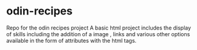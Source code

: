 # odin-recipes
Repo for the odin recipes project
A basic html project includes the display of skills including the addition of a image , links and various other options available in the form of attributes with the html tags.